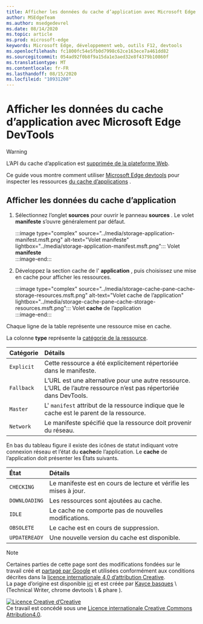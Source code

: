 ```yaml
---
title: Afficher les données du cache d’application avec Microsoft Edge DevTools
author: MSEdgeTeam
ms.author: msedgedevrel
ms.date: 08/14/2020
ms.topic: article
ms.prod: microsoft-edge
keywords: Microsoft Edge, développement web, outils F12, devtools
ms.openlocfilehash: fc1800fc54e5fb0d7998c62ce163ece7a461dd82
ms.sourcegitcommit: 054ad92f0b8f9a15da1e3aed32e8f4379b10860f
ms.translationtype: MT
ms.contentlocale: fr-FR
ms.lasthandoff: 08/15/2020
ms.locfileid: "10931208"
---
```

<!-- Copyright Kayce Basques 

   Licensed under the Apache License, Version 2.0 (the "License");
   you may not use this file except in compliance with the License.
   You may obtain a copy of the License at

       https://www.apache.org/licenses/LICENSE-2.0

   Unless required by applicable law or agreed to in writing, software
   distributed under the License is distributed on an "AS IS" BASIS,
   WITHOUT WARRANTIES OR CONDITIONS OF ANY KIND, either express or implied.
   See the License for the specific language governing permissions and
   limitations under the License.  -->  

# Afficher les données du cache d’application avec Microsoft Edge DevTools  

> [!WARNING]
> L’API du cache d’application est [supprimée de la plateforme Web][HTMLStandardOfflineWebApplications].  

Ce guide vous montre comment utiliser [Microsoft Edge devtools][MicrosoftEdgeDevTools] pour inspecter les ressources [du cache d’applications][MDNWebAPIsWindowApplicationCache] .  

## Afficher les données du cache d’application  

1.  Sélectionnez l’onglet **sources** pour ouvrir le panneau **sources** .  Le volet **manifeste** s’ouvre généralement par défaut.  
    
    :::image type="complex" source="../media/storage-application-manifest.msft.png" alt-text="Volet manifeste" lightbox="../media/storage-application-manifest.msft.png":::
       Volet **manifeste**  
    :::image-end:::  

1.  Développez la section cache de l' **application** , puis choisissez une mise en cache pour afficher les ressources.  
    
    :::image type="complex" source="../media/storage-cache-pane-cache-storage-resources.msft.png" alt-text="Volet cache de l’application" lightbox="../media/storage-cache-pane-cache-storage-resources.msft.png":::
       Volet **cache** de l’application  
    :::image-end:::  

Chaque ligne de la table représente une ressource mise en cache.  

La colonne **type** représente la [catégorie de la ressource][MDNHTMLResourcesInAnApplicationCache].  

| Catégorie | Détails |  
|:--- |:--- |  
| `Explicit` | Cette ressource a été explicitement répertoriée dans le manifeste. |  
| `Fallback` | L’URL est une alternative pour une autre ressource.  L’URL de l’autre ressource n’est pas répertoriée dans DevTools. |  
| `Master` | L' `manifest` attribut de la ressource indique que le cache est le parent de la ressource. |  
| `Network` | Le manifeste spécifié que la ressource doit provenir du réseau. |  

<!--todo:  replace "Master" phrasing if possible.  -->  

En bas du tableau figure il existe des icônes de statut indiquant votre connexion réseau et l’état du **cache**de l’application.  Le **cache** de l’application doit présenter les États suivants.  

| État | Détails |  
|:--- |:--- |  
| `CHECKING` | Le manifeste est en cours de lecture et vérifie les mises à jour. |  
| `DOWNLOADING` | Les ressources sont ajoutées au cache. |  
| `IDLE` | Le cache ne comporte pas de nouvelles modifications. |  
| `OBSOLETE` | Le cache est en cours de suppression. |  
| `UPDATEREADY` |  Une nouvelle version du cache est disponible. |  

<!-- links -->  

[MicrosoftEdgeDevTools]: ../../devtools-guide-chromium.md "Outils de développement Microsoft Edge (chrome) | Documents Microsoft"  

[HTMLStandardOfflineWebApplications]: https://html.spec.whatwg.org/multipage/offline.html#offline "Applications Web hors connexion-norme HTML"  

[MDNHTMLResourcesInAnApplicationCache]: https://developer.mozilla.org/docs/Web/HTML/Using_the_application_cache#Resources_in_an_application_cache "Ressources dans le cache de l’application | MDN"  
[MDNWebAPIsWindowApplicationCache]: https://developer.mozilla.org/docs/Web/API/Window/applicationCache "Window. applicationCache-API Web | MDN"  

> [!NOTE]
> Certaines parties de cette page sont des modifications fondées sur le travail créé et [partagé par Google][GoogleSitePolicies] et utilisées conformément aux conditions décrites dans la [licence internationale 4,0 d’attribution Creative][CCA4IL].  
> La page d’origine est disponible [ici](https://developers.google.com/web/tools/chrome-devtools/storage/applicationcache) et est créée par [Kayce basques][KayceBasques] \ (Technical Writer, chrome devtools \ & phare \).  

[![Licence Creative d’Creative][CCby4Image]][CCA4IL]  
Ce travail est concédé sous une [Licence internationale Creative Commons Attribution4.0][CCA4IL].  

[CCA4IL]: https://creativecommons.org/licenses/by/4.0  
[CCby4Image]: https://i.creativecommons.org/l/by/4.0/88x31.png  
[GoogleSitePolicies]: https://developers.google.com/terms/site-policies  
[KayceBasques]: https://developers.google.com/web/resources/contributors/kaycebasques  
